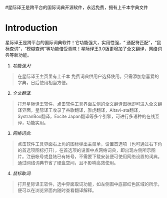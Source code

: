 #星际译王是跨平台的国际词典开源软件，永远免费，拥有上千本字典文件

# Introduction #

星际译王是跨平台的国际词典软件！它功能强大，实用性强，“ 通配符匹配”，“鼠标查词”，“模糊查询”等功能倍受青睐！星际译王3.0版更增加了全文翻译，网络词典等新功能。

1. _功能强大_!
> 在星际译王主页里有上千本 免费词典供用户选择使用。只需添加您喜爱的字典，日后使用相当方便。

2. _全文翻译_:
> 打开星际译王软件，点击软件工具界面左侧的全文翻译图标即可进入全文翻译界面，星际译王收录了谷歌翻译，雅虎翻译，Altavi-sta翻译，SystranBox翻译，Excite Japan翻译等多个引擎，可进行多语种的在线互译，功能实用。

3. _网络词典_:
> 点击软件工具界面右上角的图标弹出主菜单，设置首选项（也可通过右下角的首选项图标打开），在首选项的设置中点网络词典，即出现左侧所示图片。注册帐号或登陆已有帐号，不需要下载安装便可使用网络设置的词典。通过网络词典节省了硬盘空间，且不影响高效使用。

4. _鼠标取词_:
> 打开星际译王软件，选中界面取词功能，如左侧图中底部红色区域的所示，便可以在浏览界面内随时查看翻译解释。
